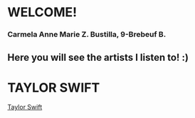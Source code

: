 # WELCOME!
### Carmela Anne Marie Z. Bustilla, 9-Brebeuf B.

## Here you will see the artists I listen to! :)

# **TAYLOR SWIFT**
[Taylor Swift](https://open.spotify.com/artist/06HL4z0CvFAxyc27GXpf02?si=CBE3_BKVSimDTJnWcgWEsw)
